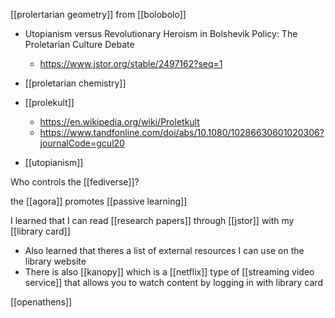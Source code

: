 [[prolertarian geometry]] from [[bolobolo]]
-	Utopianism versus Revolutionary Heroism in Bolshevik Policy: The Proletarian Culture Debate
	-	https://www.jstor.org/stable/2497162?seq=1

-	[[proletarian chemistry]]
-	[[prolekult]]
	-	https://en.wikipedia.org/wiki/Proletkult
	-	https://www.tandfonline.com/doi/abs/10.1080/10286630601020306?journalCode=gcul20

-	[[utopianism]]

Who controls the [[fediverse]]?

the [[agora]] promotes [[passive learning]]

I learned that I can read [[research papers]] through [[jstor]] with my [[library card]]
-	Also learned that theres a list of external resources I can use on the library website
-	There is also [[kanopy]] which is a [[netflix]] type of [[streaming video service]] that allows you to watch content by logging in with library card

[[openathens]]

